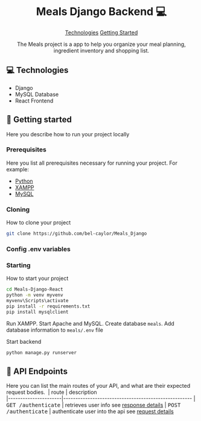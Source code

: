                      
<h1 align="center" style="font-weight: bold;">Meals Django Backend 💻</h1>

<p align="center">
<a href="#tech">Technologies</a>
<a href="#started">Getting Started</a>
</p>


<p align="center">The Meals project is a app to help you organize your meal planning, ingredient inventory and shopping list.</p>
 
<h2 id="technologies">💻 Technologies</h2>

- Django
- MySQL Database
- React Frontend
 
<h2 id="started">🚀 Getting started</h2>

Here you describe how to run your project locally
 
<h3>Prerequisites</h3>

Here you list all prerequisites necessary for running your project. For example:

- [Python](https://www.python.org/downloads/)
- [XAMPP](https://www.apachefriends.org/download.html)
- [MySQL](https://dev.mysql.com/downloads/)
 
<h3>Cloning</h3>

How to clone your project

```bash
git clone https://github.com/bel-caylor/Meals_Django
```
 
<h3>Config .env variables</h2>


<h3>Starting</h3>

How to start your project

```bash
cd Meals-Django-React
python -m venv myvenv
myvenv\Scripts\activate
pip install -r requirements.txt
pip install mysqlclient
```
Run XAMPP.  Start Apache and MySQL.
Create database `meals`.  Add database information to `meals/.env` file

Start backend
```bash
python manage.py runserver
```
 
<h2 id="routes">📍 API Endpoints</h2>

Here you can list the main routes of your API, and what are their expected request bodies.
​
| route               | description                                          
|----------------------|-----------------------------------------------------
| <kbd>GET /authenticate</kbd>     | retrieves user info see [response details](#get-auth-detail)
| <kbd>POST /authenticate</kbd>     | authenticate user into the api see [request details](#post-auth-detail)


